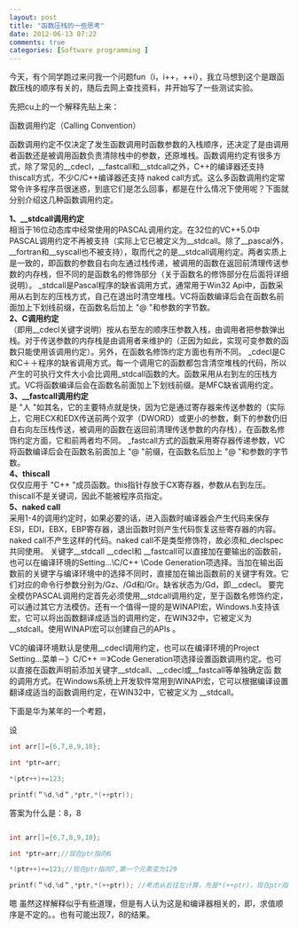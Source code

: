 ```yaml
---
layout: post
title: "函数压栈的一些思考"
date: 2012-06-13 07:22
comments: true
categories: [Software programming ]
---
```

今天，有个同学跑过来问我一个问题fun（i，i++，++i），我立马想到这个是跟函数压栈的顺序有关的，随后去网上查找资料，并开始写了一些测试实验。

先把cu上的一个解释先贴上来：

函数调用约定（Calling Convention）
<!--more-->
函数调用约定不仅决定了发生函数调用时函数参数的入栈顺序，还决定了是由调用者函数还是被调用函数负责清除栈中的参数，还原堆栈。函数调用约定有很多方 式，除了常见的\_\_cdecl，\_\_fastcall和\_\_stdcall之外，C++的编译器还支持thiscall方式，不少C/C++编译器还支持 naked call方式。这么多函数调用约定常常令许多程序员很迷惑，到底它们是怎么回事，都是在什么情况下使用呢？下面就分别介绍这几种函数调用约定。
>
 **1、\_\_stdcall调用约定**   
  相当于16位动态库中经常使用的PASCAL调用约定。在32位的VC++5.0中PASCAL调用约定不再被支持（实际上它已被定义为\_\_stdcall。除了\_\_pascal外，\_\_fortran和\_\_syscall也不被支持），取而代之的是\_\_stdcall调用约定。两者实质上是一致的，即函数的参数自右向左通过栈传递，被调用的函数在返回前清理传送参数的内存栈，但不同的是函数名的修饰部分（关于函数名的修饰部分在后面将详细说明）。 _stdcall是Pascal程序的缺省调用方式，通常用于Win32   Api中，函数采用从右到左的压栈方式，自己在退出时清空堆栈。VC将函数编译后会在函数名前面加上下划线前缀，在函数名后加上 "@ "和参数的字节数。   
 **2、C调用约定**   
  （即用\_\_cdecl关键字说明）按从右至左的顺序压参数入栈，由调用者把参数弹出栈。对于传送参数的内存栈是由调用者来维护的（正因为如此，实现可变参数的函数只能使用该调用约定）。另外，在函数名修饰约定方面也有所不同。
 _cdecl是C和C＋＋程序的缺省调用方式。每一个调用它的函数都包含清空堆栈的代码，所以产生的可执行文件大小会比调用_stdcall函数的大。函数采用从右到左的压栈方式。VC将函数编译后会在函数名前面加上下划线前缀。是MFC缺省调用约定。   
**3、\_\_fastcall调用约定**   
  是 "人 "如其名，它的主要特点就是快，因为它是通过寄存器来传送参数的（实际上，它用ECX和EDX传送前两个双字（DWORD）或更小的参数，剩下的参数仍旧自右向左压栈传送，被调用的函数在返回前清理传送参数的内存栈），在函数名修饰约定方面，它和前两者均不同。
 _fastcall方式的函数采用寄存器传递参数，VC将函数编译后会在函数名前面加上 "@ "前缀，在函数名后加上 "@ "和参数的字节数。   
**4、thiscall**   
  仅仅应用于 "C++ "成员函数。this指针存放于CX寄存器，参数从右到左压。thiscall不是关键词，因此不能被程序员指定。   
 **5、naked   call**   
  采用1-4的调用约定时，如果必要的话，进入函数时编译器会产生代码来保存ESI，EDI，EBX，EBP寄存器，退出函数时则产生代码恢复这些寄存器的内容。
naked   call不产生这样的代码。naked   call不是类型修饰符，故必须和_declspec共同使用。
关键字\_\_stdcall \_\_cdecl和 \_\_fastcall可以直接加在要输出的函数前，也可以在编译环境的Setting...\C/C++   \Code   Generation项选择。当加在输出函数前的关键字与编译环境中的选择不同时，直接加在输出函数前的关键字有效。它们对应的命令行参数分别为/Gz、/Gd和/Gr。缺省状态为/Gd，即\_\_cdecl。
要完全模仿PASCAL调用约定首先必须使用\_\_stdcall调用约定，至于函数名修饰约定，可以通过其它方法模仿。还有一个值得一提的是WINAPI宏，Windows.h支持该宏，它可以将出函数翻译成适当的调用约定，在WIN32中，它被定义为\_\_stdcall。使用WINAPI宏可以创建自己的APIs 。
>
VC的编译环境默认是使用\_\_cdecl调用约定，也可以在编译环境的Project Setting...菜单－》C/C++ ＝》Code    Generation项选择设置函数调用约定。也可以直接在函数声明前添加关键字\_\_stdcall、\_\_cdecl或\_\_fastcall等单独确定函 数的调用方式。在Windows系统上开发软件常用到WINAPI宏，它可以根据编译设置翻译成适当的函数调用约定，在WIN32中，它被定义为 \_\_stdcall。

下面是华为某年的一个考题，

设
``` c
int arr[]={6,7,8,9,10};

int *ptr=arr;

*(ptr++)+=123;

printf(＂%d,%d＂,*ptr,*(++ptr));

```
答案为什么是：8，8
``` c

int arr[]={6,7,8,9,10};

int *ptr=arr;//现在ptr指向6

*(ptr++)+=123;//现在ptr指向7,第一个元素变为129

printf(＂%d,%d＂,*ptr,*(++ptr)); //考虑从右往左计算，先是*(++ptr)，现在ptr指向8，然后*ptr也是8，输出8，8
```

嗯 虽然这样解释似乎有些道理，但是有人认为这是和编译器相关的，即，求值顺序是不定的。。也有可能出现7，8的结果。

 